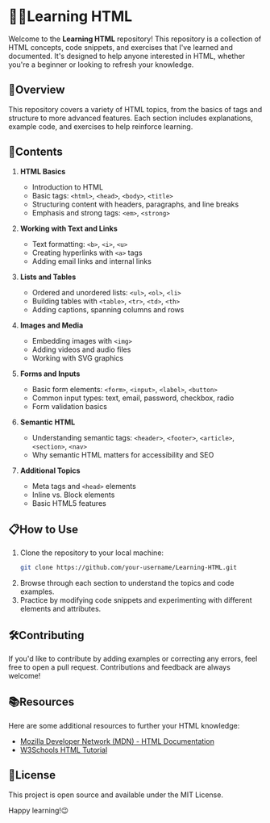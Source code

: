 # 👨‍💻Learning HTML

Welcome to the **Learning HTML** repository! This repository is a collection of HTML concepts, code snippets, and exercises that I've learned and documented. It's designed to help anyone interested in HTML, whether you're a beginner or looking to refresh your knowledge.

## 📰Overview

This repository covers a variety of HTML topics, from the basics of tags and structure to more advanced features. Each section includes explanations, example code, and exercises to help reinforce learning.

## 📜Contents

1. **HTML Basics**  
   - Introduction to HTML
   - Basic tags: `<html>`, `<head>`, `<body>`, `<title>`
   - Structuring content with headers, paragraphs, and line breaks
   - Emphasis and strong tags: `<em>`, `<strong>`

2. **Working with Text and Links**  
   - Text formatting: `<b>`, `<i>`, `<u>`
   - Creating hyperlinks with `<a>` tags
   - Adding email links and internal links

3. **Lists and Tables**  
   - Ordered and unordered lists: `<ul>`, `<ol>`, `<li>`
   - Building tables with `<table>`, `<tr>`, `<td>`, `<th>`
   - Adding captions, spanning columns and rows

4. **Images and Media**  
   - Embedding images with `<img>`
   - Adding videos and audio files
   - Working with SVG graphics

5. **Forms and Inputs**  
   - Basic form elements: `<form>`, `<input>`, `<label>`, `<button>`
   - Common input types: text, email, password, checkbox, radio
   - Form validation basics

6. **Semantic HTML**  
   - Understanding semantic tags: `<header>`, `<footer>`, `<article>`, `<section>`, `<nav>`
   - Why semantic HTML matters for accessibility and SEO

7. **Additional Topics**  
   - Meta tags and `<head>` elements
   - Inline vs. Block elements
   - Basic HTML5 features

## 📋How to Use

1. Clone the repository to your local machine:
   ```bash
   git clone https://github.com/your-username/Learning-HTML.git
   ```
2. Browse through each section to understand the topics and code examples.
3. Practice by modifying code snippets and experimenting with different elements and attributes.

## 🛠Contributing
If you'd like to contribute by adding examples or correcting any errors, feel free to open a pull request. Contributions and feedback are always welcome!

## 📚Resources

Here are some additional resources to further your HTML knowledge:

- [Mozilla Developer Network (MDN) - HTML Documentation](https://developer.mozilla.org/en-US/docs/Web/HTML)
- [W3Schools HTML Tutorial](https://www.w3schools.com/html/)

## 📄License

This project is open source and available under the MIT License.

Happy learning!😉
